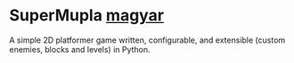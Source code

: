 # SuperMupla [magyar](https://github.com/Krist0FF-T/supermupla/blob/main/README-HU.md)
A simple 2D platformer game written, configurable, and extensible (custom enemies, blocks and levels) in Python.

